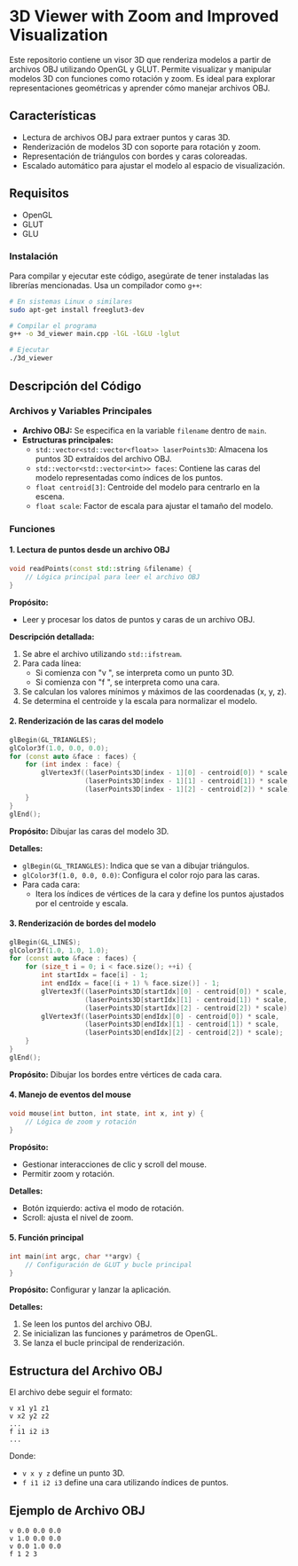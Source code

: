 # 3D Viewer with Zoom and Improved Visualization

Este repositorio contiene un visor 3D que renderiza modelos a partir de archivos OBJ utilizando OpenGL y GLUT. Permite visualizar y manipular modelos 3D con funciones como rotación y zoom. Es ideal para explorar representaciones geométricas y aprender cómo manejar archivos OBJ.

## Características

- Lectura de archivos OBJ para extraer puntos y caras 3D.
- Renderización de modelos 3D con soporte para rotación y zoom.
- Representación de triángulos con bordes y caras coloreadas.
- Escalado automático para ajustar el modelo al espacio de visualización.

## Requisitos

- OpenGL
- GLUT
- GLU

### Instalación

Para compilar y ejecutar este código, asegúrate de tener instaladas las librerías mencionadas. Usa un compilador como `g++`:

```bash
# En sistemas Linux o similares
sudo apt-get install freeglut3-dev

# Compilar el programa
g++ -o 3d_viewer main.cpp -lGL -lGLU -lglut

# Ejecutar
./3d_viewer
```

## Descripción del Código

### Archivos y Variables Principales

- **Archivo OBJ:** Se especifica en la variable `filename` dentro de `main`.
- **Estructuras principales:**
  - `std::vector<std::vector<float>> laserPoints3D`: Almacena los puntos 3D extraídos del archivo OBJ.
  - `std::vector<std::vector<int>> faces`: Contiene las caras del modelo representadas como índices de los puntos.
  - `float centroid[3]`: Centroide del modelo para centrarlo en la escena.
  - `float scale`: Factor de escala para ajustar el tamaño del modelo.

### Funciones

#### 1. Lectura de puntos desde un archivo OBJ
```cpp
void readPoints(const std::string &filename) {
    // Lógica principal para leer el archivo OBJ
}
```
**Propósito:**
- Leer y procesar los datos de puntos y caras de un archivo OBJ.

**Descripción detallada:**
1. Se abre el archivo utilizando `std::ifstream`.
2. Para cada línea:
   - Si comienza con "v ", se interpreta como un punto 3D.
   - Si comienza con "f ", se interpreta como una cara.
3. Se calculan los valores mínimos y máximos de las coordenadas (x, y, z).
4. Se determina el centroide y la escala para normalizar el modelo.

#### 2. Renderización de las caras del modelo
```cpp
glBegin(GL_TRIANGLES);
glColor3f(1.0, 0.0, 0.0);
for (const auto &face : faces) {
    for (int index : face) {
        glVertex3f((laserPoints3D[index - 1][0] - centroid[0]) * scale,
                   (laserPoints3D[index - 1][1] - centroid[1]) * scale,
                   (laserPoints3D[index - 1][2] - centroid[2]) * scale);
    }
}
glEnd();
```
**Propósito:** Dibujar las caras del modelo 3D.

**Detalles:**
- `glBegin(GL_TRIANGLES)`: Indica que se van a dibujar triángulos.
- `glColor3f(1.0, 0.0, 0.0)`: Configura el color rojo para las caras.
- Para cada cara:
  - Itera los índices de vértices de la cara y define los puntos ajustados por el centroide y escala.

#### 3. Renderización de bordes del modelo
```cpp
glBegin(GL_LINES);
glColor3f(1.0, 1.0, 1.0);
for (const auto &face : faces) {
    for (size_t i = 0; i < face.size(); ++i) {
        int startIdx = face[i] - 1;
        int endIdx = face[(i + 1) % face.size()] - 1;
        glVertex3f((laserPoints3D[startIdx][0] - centroid[0]) * scale,
                   (laserPoints3D[startIdx][1] - centroid[1]) * scale,
                   (laserPoints3D[startIdx][2] - centroid[2]) * scale);
        glVertex3f((laserPoints3D[endIdx][0] - centroid[0]) * scale,
                   (laserPoints3D[endIdx][1] - centroid[1]) * scale,
                   (laserPoints3D[endIdx][2] - centroid[2]) * scale);
    }
}
glEnd();
```
**Propósito:** Dibujar los bordes entre vértices de cada cara.

#### 4. Manejo de eventos del mouse
```cpp
void mouse(int button, int state, int x, int y) {
    // Lógica de zoom y rotación
}
```
**Propósito:**
- Gestionar interacciones de clic y scroll del mouse.
- Permitir zoom y rotación.

**Detalles:**
- Botón izquierdo: activa el modo de rotación.
- Scroll: ajusta el nivel de zoom.

#### 5. Función principal
```cpp
int main(int argc, char **argv) {
    // Configuración de GLUT y bucle principal
}
```
**Propósito:** Configurar y lanzar la aplicación.

**Detalles:**
1. Se leen los puntos del archivo OBJ.
2. Se inicializan las funciones y parámetros de OpenGL.
3. Se lanza el bucle principal de renderización.

## Estructura del Archivo OBJ
El archivo debe seguir el formato:
```obj
v x1 y1 z1
v x2 y2 z2
...
f i1 i2 i3
...
```
Donde:
- `v x y z` define un punto 3D.
- `f i1 i2 i3` define una cara utilizando índices de puntos.

## Ejemplo de Archivo OBJ
```obj
v 0.0 0.0 0.0
v 1.0 0.0 0.0
v 0.0 1.0 0.0
f 1 2 3
```

